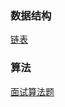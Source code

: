 ### 数据结构
[链表](https://github.com/looperwb/blog/blob/master/articles/%E9%93%BE%E8%A1%A8.md)

### 算法
[面试算法题](https://github.com/looperwb/blog/blob/master/articles/%E9%9D%A2%E8%AF%95%E7%AE%97%E6%B3%95%E9%A2%98.md)
